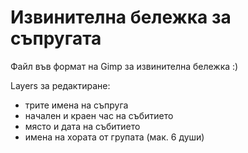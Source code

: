 # Извинителна бележка за съпругата

Файл във формат на Gimp за извинителна бележка :)

Layers за редактиране:
- трите имена на съпруга
- начален и краен час на събитието
- място и дата на събитието
- имена на хората от групата (мак. 6 души)